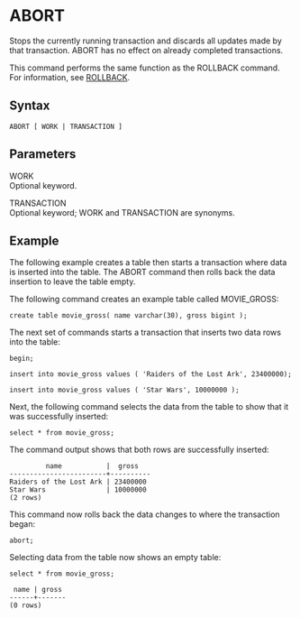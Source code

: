 # ABORT<a name="r_ABORT"></a>

Stops the currently running transaction and discards all updates made by that transaction\. ABORT has no effect on already completed transactions\.

This command performs the same function as the ROLLBACK command\. For information, see [ROLLBACK](r_ROLLBACK.md)\.

## Syntax<a name="r_ABORT-synopsis"></a>

```
ABORT [ WORK | TRANSACTION ]
```

## Parameters<a name="r_ABORT-parameters"></a>

WORK  
Optional keyword\.

TRANSACTION  
Optional keyword; WORK and TRANSACTION are synonyms\.

## Example<a name="r_ABORT-example"></a>

The following example creates a table then starts a transaction where data is inserted into the table\. The ABORT command then rolls back the data insertion to leave the table empty\.

The following command creates an example table called MOVIE\_GROSS:

```
create table movie_gross( name varchar(30), gross bigint );
```

The next set of commands starts a transaction that inserts two data rows into the table:

```
begin;

insert into movie_gross values ( 'Raiders of the Lost Ark', 23400000);

insert into movie_gross values ( 'Star Wars', 10000000 );
```

Next, the following command selects the data from the table to show that it was successfully inserted:

```
select * from movie_gross;
```

The command output shows that both rows are successfully inserted:

```
         name           |  gross
------------------------+----------
Raiders of the Lost Ark | 23400000
Star Wars               | 10000000
(2 rows)
```

This command now rolls back the data changes to where the transaction began:

```
abort;
```

Selecting data from the table now shows an empty table:

```
select * from movie_gross;

 name | gross
------+-------
(0 rows)
```